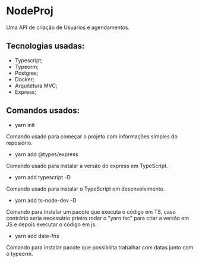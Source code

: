 # NodeProj
Uma API de criação de Usuários e agendamentos.


## Tecnologias usadas:
- Typescript;
- Typeorm;
- Postgres;
- Docker;
- Arquitetura MVC;
- Express;


## Comandos usados:

- yarn init

Comando usado para começar o projeto com informações simples do reposiório.


- yarn add @types/express

Comando usado para instalar a versão do express em TypeScript.


- yarn add typescript -D

Comando usado para instalar o TypeScript em desenvolvimento.

- yarn add ts-node-dev -D

Comando para instalar um pacote que executa o código em TS, caso contrário seria necessário prieiro rodar o "yarn tsc" para criar a versão em JS e depois executar o código em js.

- yarn add date-fns

Comando para instalar pacote que possibilita trabalhar com datas junto com o typeorm.


